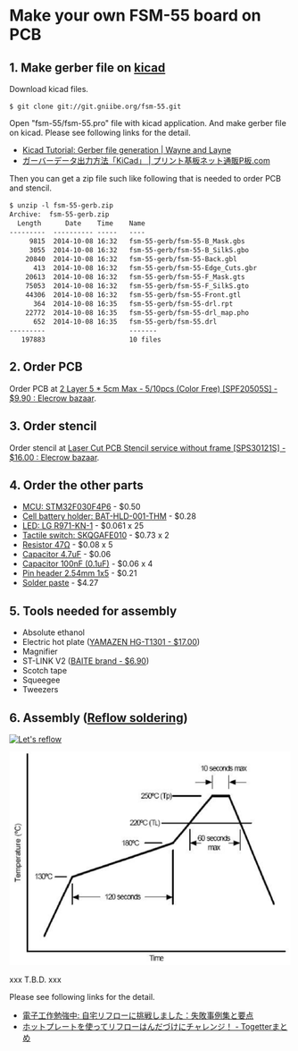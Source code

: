 # Make your own FSM-55 board on PCB

## 1. Make gerber file on [kicad](http://www.kicad-pcb.org/)

Download kicad files.

```
$ git clone git://git.gniibe.org/fsm-55.git
```

Open "fsm-55/fsm-55.pro" file with kicad application. And make gerber file on kicad. Please see following links for the detail.

* [Kicad Tutorial: Gerber file generation | Wayne and Layne](https://www.wayneandlayne.com/blog/2013/02/27/kicad-tutorial-gerber-file-generation/)
* [ガーバーデータ出力方法「KiCad」 | プリント基板ネット通販P板.com](http://www.p-ban.com/gerber/kicad.html)

Then you can get a zip file such like following that is needed to order PCB and stencil.

```
$ unzip -l fsm-55-gerb.zip
Archive:  fsm-55-gerb.zip
  Length      Date    Time    Name
---------  ---------- -----   ----
     9815  2014-10-08 16:32   fsm-55-gerb/fsm-55-B_Mask.gbs
     3055  2014-10-08 16:32   fsm-55-gerb/fsm-55-B_SilkS.gbo
    20840  2014-10-08 16:32   fsm-55-gerb/fsm-55-Back.gbl
      413  2014-10-08 16:32   fsm-55-gerb/fsm-55-Edge_Cuts.gbr
    20613  2014-10-08 16:32   fsm-55-gerb/fsm-55-F_Mask.gts
    75053  2014-10-08 16:32   fsm-55-gerb/fsm-55-F_SilkS.gto
    44306  2014-10-08 16:32   fsm-55-gerb/fsm-55-Front.gtl
      364  2014-10-08 16:35   fsm-55-gerb/fsm-55-drl.rpt
    22772  2014-10-08 16:35   fsm-55-gerb/fsm-55-drl_map.pho
      652  2014-10-08 16:35   fsm-55-gerb/fsm-55.drl
---------                     -------
   197883                     10 files
```

## 2. Order PCB

Order PCB at [2 Layer 5 * 5cm Max - 5/10pcs (Color Free) [SPF20505S] - $9.90 : Elecrow bazaar](http://www.elecrow.com/2-layer-5-5cm-max-510pcs-color-free-p-418.html).

## 3. Order stencil

Order stencil at [Laser Cut PCB Stencil service without frame [SPS30121S] - $16.00 : Elecrow bazaar](http://www.elecrow.com/laser-cut-pcb-stencil-service-without-frame-p-869.html).

## 4. Order the other parts

* [MCU: STM32F030F4P6](http://www.aliexpress.com/w/wholesale-STM32F030F4P6.html) - $0.50
* [Cell battery holder: BAT-HLD-001-THM](http://www.mouser.jp/ProductDetail/Linx-Technologies/BAT-HLD-001-THM/?Linx-Technologies%2fBAT-HLD-001-THM%2f&qs=sGAEpiMZZMtT9MhkajLHrtLdadThLjMV00SR3w%2f8BL4%3d) - $0.28
* [LED: LG R971-KN-1](http://www.mouser.jp/ProductDetail/Osram-Opto-Semiconductor/LG-R971-KN-1/?Osram-Opto-Semiconductor%2fLG-R971-KN-1%2f&qs=%2fha2pyFaduhGIbxpHp5T4KdFZX%2fz3gP6qixqD3%2flaOb8MwcpKKfsGw%3d%3d) - $0.061 x 25
* [Tactile switch: SKQGAFE010](http://www.mouser.jp/ProductDetail/ALPS/SKQGAFE010/?ALPS%2fSKQGAFE010%2f&qs=%2fha2pyFadugelz7Lz2BJTQJWaWETzWHvv1Y2jLsd4zo%3d) - $0.73 x 2
* [Resistor 47Ω](http://www.mouser.jp/ProductDetail/Vishay-Dale/CRCW080547R0JNEA/?Vishay-Dale%2fCRCW080547R0JNEA%2f&qs=sGAEpiMZZMvdGkrng054txEw7b1YnvGuFYxJnz1RVXQ%3d) - $0.08 x 5
* [Capacitor 4.7uF](http://www.mouser.jp/ProductDetail/Vishay-Vitramon/VJ0805V475ZXQTW1BC/?qs=sGAEpiMZZMuMW9TJLBQkXmt5SQVoUrSJNAU8zZEgNqU%3d) - $0.06
* [Capacitor 100nF (0.1uF)](http://www.mouser.jp/ProductDetail/Vishay-Vitramon/VJ0603Y104JXQCW1BC/?Vishay-Vitramon%2fVJ0603Y104JXQCW1BC%2f&qs=sGAEpiMZZMuMW9TJLBQkXvlFzI1aRBtdrU1srwol6I4%3d) - $0.06 x 4
* [Pin header 2.54mm 1x5](http://www.mouser.jp/ProductDetail/Amphenol-Commercial-Products/G800MR303018E0/?qs=sGAEpiMZZMs%252bGHln7q6pm41Noaw7hCiyu9cuXCdBwDY%3d) - $0.21
* [Solder paste](http://www.aliexpress.com/wholesale?SearchText=solder+paste+xg-50) - $4.27

## 5. Tools needed for assembly

* Absolute ethanol
* Electric hot plate ([YAMAZEN HG-T1301 - $17.00](http://kakaku.com/item/K0000643271/))
* Magnifier
* ST-LINK V2 ([BAITE brand - $6.90](http://www.aliexpress.com/item/Free-Shipping-1SET-ST-Link-st-link-V2-for-STM8S-STM8L-STM32-Cortex-M0-Cortex-M3/1619197946.html))
* Scotch tape
* Squeegee
* Tweezers

## 6. Assembly ([Reflow soldering](http://en.wikipedia.org/wiki/Reflow_soldering))

[![Let's reflow](http://img.youtube.com/vi/prjB_myCwSY/2.jpg)](http://www.youtube.com/watch?v=prjB_myCwSY)

![](../img/reflowprofile.png)

xxx T.B.D. xxx

Please see following links for the detail.

* [電子工作勉強中: 自宅リフローに挑戦しました：失敗事例集と要点](http://benkyo-chu.blogspot.jp/2014/05/12.html)
* [ホットプレートを使ってリフローはんだづけにチャレンジ！ - Togetterまとめ](http://togetter.com/li/542601)
